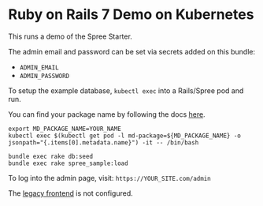 # Ruby on Rails 7 Demo on Kubernetes

This runs a demo of the Spree Starter.

The admin email and password can be set via secrets added on this bundle:

* `ADMIN_EMAIL`
* `ADMIN_PASSWORD`

To setup the example database, `kubectl exec` into a Rails/Spree pod and run.

You can find your package name by following the docs [here](https://docs.massdriver.cloud/applications/deploying-application#:~:text=expects%20the%20package%20name).

```shell
export MD_PACKAGE_NAME=YOUR_NAME
kubectl exec $(kubectl get pod -l md-package=${MD_PACKAGE_NAME} -o jsonpath="{.items[0].metadata.name}") -it -- /bin/bash
```

```shell
bundle exec rake db:seed
bundle exec rake spree_sample:load
```

To log into the admin page, visit: `https://YOUR_SITE.com/admin`

The [legacy frontend](https://github.com/spree/spree_legacy_frontend) is not configured.
